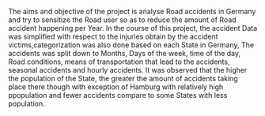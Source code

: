 The aims and objective of the project is analyse Road accidents in Germany and try to sensitize the Road user so as to reduce the amount of Road accident happening per Year. In the course of this project, the accident Data was simplified with respect to the injuries obtain by the accident victims,categorization was also done based on each State in Germany, The accidents was split down to Months, Days of the week, time of the day, Road conditions, means of transportation that lead to the accidents, seasonal accidents and hourly accidents. It was observed that the higher the population of the State, the greater the amount of accidents taking place there though with exception of Hamburg with relatively high ppopulation and fewer accidents compare to some States with less population.
 
